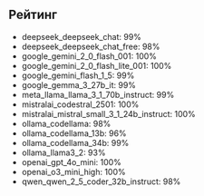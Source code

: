 ## Рейтинг

- deepseek_deepseek_chat: 99%
- deepseek_deepseek_chat_free: 98%
- google_gemini_2_0_flash_001: 100%
- google_gemini_2_0_flash_lite_001: 100%
- google_gemini_flash_1_5: 99%
- google_gemma_3_27b_it: 99%
- meta_llama_llama_3_1_70b_instruct: 99%
- mistralai_codestral_2501: 100%
- mistralai_mistral_small_3_1_24b_instruct: 100%
- ollama_codellama: 98%
- ollama_codellama_13b: 96%
- ollama_codellama_34b: 99%
- ollama_llama3_2: 93%
- openai_gpt_4o_mini: 100%
- openai_o3_mini_high: 100%
- qwen_qwen_2_5_coder_32b_instruct: 98%
